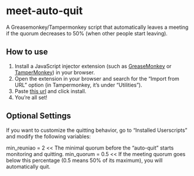 # meet-auto-quit
A Greasemonkey/Tampermonkey script that automatically leaves a meeting if the quorum decreases to 50% (when other people start leaving).

## How to use
1. Install a JavaScript injector extension (such as [GreaseMonkey](https://addons.mozilla.org/pt-BR/firefox/addon/greasemonkey/) or [TamperMonkey](https://chromewebstore.google.com/detail/tampermonkey/dhdgffkkebhmkfjojejmpbldmpobfkfo)) in your browser.
2. Open the extension in your browser and search for the “Import from URL” option (in Tampermonkey, it’s under “Utilities”).
3. Paste [this url](https://raw.githubusercontent.com/packland/meet-auto-quit/main/main.js) and click install.
4. You’re all set!

## Optional Settings
If you want to customize the quitting behavior, go to “Installed Userscripts” and modify the following variables:

min_reuniao = 2 << The minimal quorum before the “auto-quit” starts monitoring and quitting.
min_quorum = 0.5 << If the meeting quorum goes below this percentage (0.5 means 50% of its maximum), you will automatically quit.
